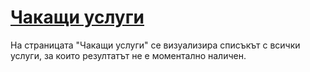 # [Чакащи услуги](admin/async)
На страницата "Чакащи услуги" се визуализира списъкът с всички услуги, за които резултатът не е моментално наличен.